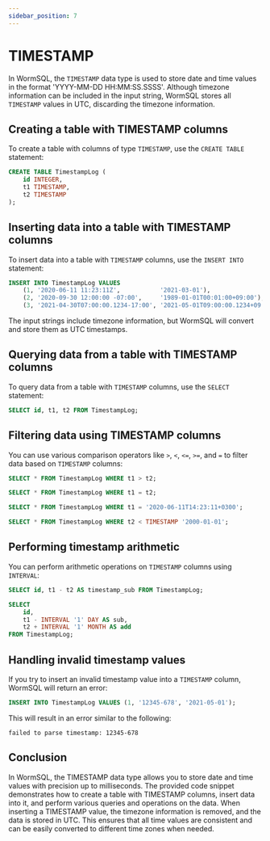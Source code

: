```yaml
---
sidebar_position: 7
---
```


# TIMESTAMP

In WormSQL, the `TIMESTAMP` data type is used to store date and time values in the format 'YYYY-MM-DD HH:MM:SS.SSSS'. Although timezone information can be included in the input string, WormSQL stores all `TIMESTAMP` values in UTC, discarding the timezone information.

## Creating a table with TIMESTAMP columns

To create a table with columns of type `TIMESTAMP`, use the `CREATE TABLE` statement:

```sql
CREATE TABLE TimestampLog (
    id INTEGER,
    t1 TIMESTAMP,
    t2 TIMESTAMP
);
```

## Inserting data into a table with TIMESTAMP columns

To insert data into a table with `TIMESTAMP` columns, use the `INSERT INTO` statement:

```sql
INSERT INTO TimestampLog VALUES
    (1, '2020-06-11 11:23:11Z',           '2021-03-01'),
    (2, '2020-09-30 12:00:00 -07:00',     '1989-01-01T00:01:00+09:00'),
    (3, '2021-04-30T07:00:00.1234-17:00', '2021-05-01T09:00:00.1234+09:00');
```

The input strings include timezone information, but WormSQL will convert and store them as UTC timestamps.

## Querying data from a table with TIMESTAMP columns

To query data from a table with `TIMESTAMP` columns, use the `SELECT` statement:

```sql
SELECT id, t1, t2 FROM TimestampLog;
```

## Filtering data using TIMESTAMP columns

You can use various comparison operators like `>`, `<`, `<=`, `>=`, and `=` to filter data based on `TIMESTAMP` columns:

```sql
SELECT * FROM TimestampLog WHERE t1 > t2;

SELECT * FROM TimestampLog WHERE t1 = t2;

SELECT * FROM TimestampLog WHERE t1 = '2020-06-11T14:23:11+0300';

SELECT * FROM TimestampLog WHERE t2 < TIMESTAMP '2000-01-01';
```

## Performing timestamp arithmetic

You can perform arithmetic operations on `TIMESTAMP` columns using `INTERVAL`:

```sql
SELECT id, t1 - t2 AS timestamp_sub FROM TimestampLog;

SELECT
    id,
    t1 - INTERVAL '1' DAY AS sub,
    t2 + INTERVAL '1' MONTH AS add
FROM TimestampLog;
```

## Handling invalid timestamp values

If you try to insert an invalid timestamp value into a `TIMESTAMP` column, WormSQL will return an error:

```sql
INSERT INTO TimestampLog VALUES (1, '12345-678', '2021-05-01');
```

This will result in an error similar to the following:

```
failed to parse timestamp: 12345-678
```

## Conclusion

In WormSQL, the TIMESTAMP data type allows you to store date and time values with precision up to milliseconds. The provided code snippet demonstrates how to create a table with TIMESTAMP columns, insert data into it, and perform various queries and operations on the data. When inserting a TIMESTAMP value, the timezone information is removed, and the data is stored in UTC. This ensures that all time values are consistent and can be easily converted to different time zones when needed.